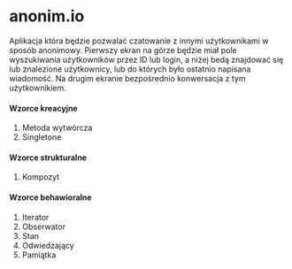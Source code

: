 # anonim.io

Aplikacja która będzie pozwalać czatowanie z innymi użytkownikami w sposób anonimowy. Pierwszy ekran na górze będzie miał pole wyszukiwania użytkowników przez ID lub login, a niżej bedą znajdować się lub znalezione użytkownicy, lub do których było ostatnio napisana wiadomość. Na drugim ekranie bezpośrednio konwersacja z tym użytkownikiem.

#### Wzorce kreacyjne

1. Metoda wytwórcza
2. Singletone

#### Wzorce strukturalne

1. Kompozyt

#### Wzorce behawioralne

1. Iterator
2. Obserwator
3. Stan
4. Odwiedzający
5. Pamiątka
